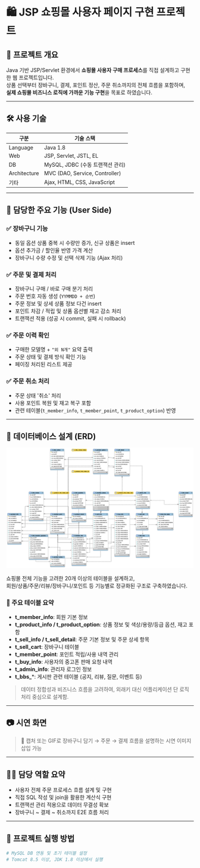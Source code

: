# 🛍️ JSP 쇼핑몰 사용자 페이지 구현 프로젝트

## 📌 프로젝트 개요
Java 기반 JSP/Servlet 환경에서 **쇼핑몰 사용자 구매 프로세스**를 직접 설계하고 구현한 웹 프로젝트입니다.  
상품 선택부터 장바구니, 결제, 포인트 정산, 주문 취소까지의 전체 흐름을 포함하며,  
**실제 쇼핑몰 비즈니스 로직에 가까운 기능 구현**을 목표로 하였습니다.

---

## 🛠️ 사용 기술

| 구분        | 기술 스택 |
|-------------|-----------|
| Language    | Java 1.8 |
| Web         | JSP, Servlet, JSTL, EL |
| DB          | MySQL, JDBC (수동 트랜잭션 관리) |
| Architecture | MVC (DAO, Service, Controller) |
| 기타        | Ajax, HTML, CSS, JavaScript |

---

## 🧩 담당한 주요 기능 (User Side)

### ✅ 장바구니 기능
- 동일 옵션 상품 중복 시 수량만 증가, 신규 상품은 insert
- 옵션 추가금 / 할인율 반영 가격 계산
- 장바구니 수량 수정 및 선택 삭제 기능 (Ajax 처리)

### ✅ 주문 및 결제 처리
- 장바구니 구매 / 바로 구매 분기 처리
- 주문 번호 자동 생성 (`YYMMDD + 순번`)
- 주문 정보 및 상세 상품 정보 다건 insert
- 포인트 차감 / 적립 및 상품 옵션별 재고 감소 처리
- 트랜잭션 적용 (성공 시 commit, 실패 시 rollback)

### ✅ 주문 이력 확인
- 구매한 모델명 + `"외 N개"` 요약 출력
- 주문 상태 및 결제 방식 확인 기능
- 페이징 처리된 리스트 제공

### ✅ 주문 취소 처리
- 주문 상태 '취소' 처리
- 사용 포인트 복원 및 재고 복구 포함
- 관련 테이블(`t_member_info`, `t_member_point`, `t_product_option`) 반영

---

## 🧩 데이터베이스 설계 (ERD)

![ERD](WebContent/img/green-erd.png)

쇼핑몰 전체 기능을 고려한 20개 이상의 테이블을 설계하고,  
회원/상품/주문/리뷰/장바구니/포인트 등 기능별로 정규화된 구조로 구축하였습니다.

### 📌 주요 테이블 요약

- **t_member_info**: 회원 기본 정보
- **t_product_info / t_product_option**: 상품 정보 및 색상/용량/등급 옵션, 재고 포함
- **t_sell_info / t_sell_detail**: 주문 기본 정보 및 주문 상세 항목
- **t_sell_cart**: 장바구니 테이블
- **t_member_point**: 포인트 적립/사용 내역 관리
- **t_buy_info**: 사용자의 중고폰 판매 요청 내역
- **t_admin_info**: 관리자 로그인 정보
- **t_bbs_***: 게시판 관련 테이블 (공지, 리뷰, 질문, 이벤트 등)

> 데이터 정합성과 비즈니스 흐름을 고려하여, 외래키 대신 어플리케이션 단 로직 처리 중심으로 설계함.

---

## 📷 시연 화면
> 📸 캡처 또는 GIF로 장바구니 담기 → 주문 → 결제 흐름을 설명하는 시연 이미지 삽입 가능

---

## 🧑‍💻 담당 역할 요약
- 사용자 전체 주문 프로세스 흐름 설계 및 구현
- 직접 SQL 작성 및 join을 활용한 계산식 구현
- 트랜잭션 관리 적용으로 데이터 무결성 확보
- 장바구니 ~ 결제 ~ 취소까지 E2E 흐름 처리

---

## 📂 프로젝트 실행 방법
```bash
# MySQL DB 연동 및 초기 테이블 설정
# Tomcat 8.5 이상, JDK 1.8 이상에서 실행
